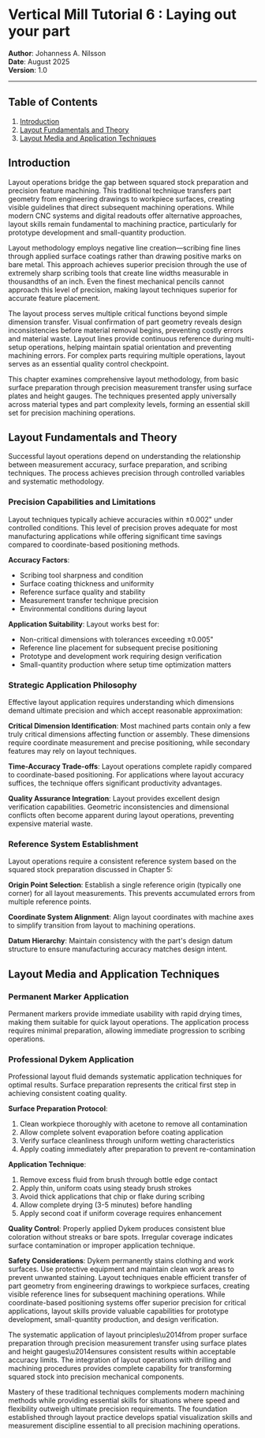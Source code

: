 # Vertical Mill Tutorial 6 : Laying out your part

**Author**: Johanness A. Nilsson  
**Date**: August 2025  
**Version**: 1.0

---

## Table of Contents

1. [Introduction](#introduction)
2. [Layout Fundamentals and Theory](#layout-fundamentals-and-theory)
3. [Layout Media and Application Techniques](#layout-media-and-application-techniques)

## Introduction

Layout operations bridge the gap between squared stock preparation
and precision feature machining. This traditional technique transfers
part geometry from engineering drawings to workpiece surfaces,
creating visible guidelines that direct subsequent machining operations.
While modern CNC systems and digital readouts offer alternative
approaches, layout skills remain fundamental to machining practice,
particularly for prototype development and small-quantity production.

Layout methodology employs negative line creation—scribing fine lines
through applied surface coatings rather than drawing positive marks
on bare metal. This approach achieves superior precision through
the use of extremely sharp scribing tools that create line widths
measurable in thousandths of an inch. Even the finest mechanical
pencils cannot approach this level of precision, making layout
techniques superior for accurate feature placement.

The layout process serves multiple critical functions beyond simple
dimension transfer. Visual confirmation of part geometry reveals
design inconsistencies before material removal begins, preventing
costly errors and material waste. Layout lines provide continuous
reference during multi-setup operations, helping maintain spatial
orientation and preventing machining errors. For complex parts
requiring multiple operations, layout serves as an essential
quality control checkpoint.

This chapter examines comprehensive layout methodology, from basic
surface preparation through precision measurement transfer using
surface plates and height gauges. The techniques presented apply
universally across material types and part complexity levels,
forming an essential skill set for precision machining operations.

## Layout Fundamentals and Theory

Successful layout operations depend on understanding the relationship
between measurement accuracy, surface preparation, and scribing
techniques. The process achieves precision through controlled
variables and systematic methodology.

### Precision Capabilities and Limitations

Layout techniques typically achieve accuracies within ±0.002"
under controlled conditions. This level of precision proves adequate
for most manufacturing applications while offering significant
time savings compared to coordinate-based positioning methods.

**Accuracy Factors**:

- Scribing tool sharpness and condition
- Surface coating thickness and uniformity
- Reference surface quality and stability
- Measurement transfer technique precision
- Environmental conditions during layout

**Application Suitability**: Layout works best for:

- Non-critical dimensions with tolerances exceeding ±0.005"
- Reference line placement for subsequent precise positioning
- Prototype and development work requiring design verification
- Small-quantity production where setup time optimization matters

### Strategic Application Philosophy

Effective layout application requires understanding which dimensions
demand ultimate precision and which accept reasonable approximation:

**Critical Dimension Identification**: Most machined parts contain
only a few truly critical dimensions affecting function or assembly.
These dimensions require coordinate measurement and precise
positioning, while secondary features may rely on layout techniques.

**Time-Accuracy Trade-offs**: Layout operations complete rapidly
compared to coordinate-based positioning. For applications where
layout accuracy suffices, the technique offers significant
productivity advantages.

**Quality Assurance Integration**: Layout provides excellent
design verification capabilities. Geometric inconsistencies and
dimensional conflicts often become apparent during layout operations,
preventing expensive material waste.

### Reference System Establishment

Layout operations require a consistent reference system based on
the squared stock preparation discussed in Chapter 5:

**Origin Point Selection**: Establish a single reference origin
(typically one corner) for all layout measurements. This prevents
accumulated errors from multiple reference points.

**Coordinate System Alignment**: Align layout coordinates with
machine axes to simplify transition from layout to machining
operations.

**Datum Hierarchy**: Maintain consistency with the part's
design datum structure to ensure manufacturing accuracy matches
design intent.

## Layout Media and Application Techniques

### Permanent Marker Application

Permanent markers provide immediate usability with rapid drying times,
making them suitable for quick layout operations. The application
process requires minimal preparation, allowing immediate progression
to scribing operations.

### Professional Dykem Application

Professional layout fluid demands systematic application techniques
for optimal results. Surface preparation represents the critical
first step in achieving consistent coating quality.

**Surface Preparation Protocol**:

1. Clean workpiece thoroughly with acetone to remove all contamination
2. Allow complete solvent evaporation before coating application
3. Verify surface cleanliness through uniform wetting characteristics
4. Apply coating immediately after preparation to prevent re-contamination

**Application Technique**:

1. Remove excess fluid from brush through bottle edge contact
2. Apply thin, uniform coats using steady brush strokes
3. Avoid thick applications that chip or flake during scribing
4. Allow complete drying (3-5 minutes) before handling
5. Apply second coat if uniform coverage requires enhancement

**Quality Control**: Properly applied Dykem produces consistent blue
coloration without streaks or bare spots. Irregular coverage indicates
surface contamination or improper application technique.

**Safety Considerations**: Dykem permanently stains clothing and
work surfaces. Use protective equipment and maintain clean work
areas to prevent unwanted staining.
Layout techniques enable efficient transfer of part geometry from
engineering drawings to workpiece surfaces, creating visible reference
lines for subsequent machining operations. While coordinate-based
positioning systems offer superior precision for critical applications,
layout skills provide valuable capabilities for prototype development,
small-quantity production, and design verification.

The systematic application of layout principles\u2014from proper surface
preparation through precision measurement transfer using surface plates
and height gauges\u2014ensures consistent results within acceptable
accuracy limits. The integration of layout operations with drilling
and machining procedures provides complete capability for transforming
squared stock into precision mechanical components.

Mastery of these traditional techniques complements modern machining
methods while providing essential skills for situations where speed
and flexibility outweigh ultimate precision requirements. The foundation
established through layout practice develops spatial visualization
skills and measurement discipline essential to all precision machining
operations.
